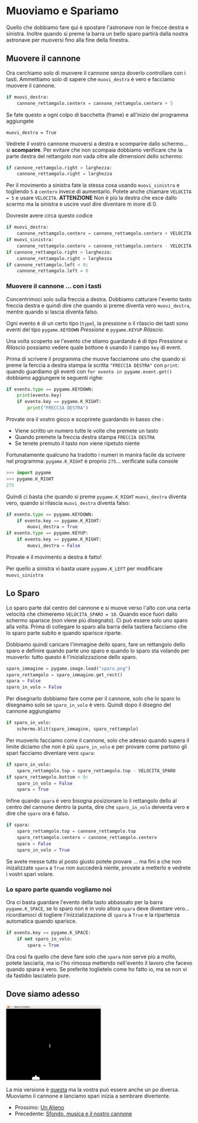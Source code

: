 # Muoviamo e Spariamo

Quello che dobbiamo fare quì è spostare l'astronave non le frecce destra e sinistra. Inoltre quando si preme la barra 
un bello sparo partirà dalla nostra astronave per muoversi fino alla fine della finestra.

## Muovere il cannone

Ora cerchiamo solo di muovere il cannone senza doverlo controllare con i tasti. Ammettiamo solo di sapere che 
`muovi_destra` è vero e facciamo muovere il cannone.

```python
if muovi_destra:
    cannone_rettamgolo.centerx = cannone_rettamgolo.centerx + 5
```
Se fate questo a ogni colpo di bacchetta (frame) e all'inizio del programma aggiungete

```
muovi_destra = True
```

Vedrete il vostro cannone muoversi a destra e scomparire dallo schermo... si **scomparire**. Per evitare che non 
scompaia dobbiamo verificare che la parte destra del rettangolo non vada oltre alle dimensioni dello schermo:

```python
if cannone_rettamgolo.right > larghezza:
    cannone_rettamgolo.right = larghezza
```

Per il movimento a sinistra fate la stessa cosa usando `muovi_sinistra` e togliendo `5` a `centerx` invece di 
aumentarlo. Potete anche chiamare `VELOCITA = 5` e usare `VELOCITA`. **ATTENZIONE** Non è più la destra che esce dallo 
scermo ma la sinistra e uscire vuol dire diventare m inore di 0.

Dovreste avere circa questo codice

```python
if muovi_destra:
    cannone_rettamgolo.centerx = cannone_rettamgolo.centerx + VELOCITA
if muovi_sinistra:
    cannone_rettamgolo.centerx = cannone_rettamgolo.centerx - VELOCITA
if cannone_rettamgolo.right > larghezza:
    cannone_rettamgolo.right = larghezza
if cannone_rettamgolo.left < 0:
    cannone_rettamgolo.left = 0
```

### Muovere il cannone ... con i tasti

Concentrimoci solo sulla freccia a destra. Dobbiamo catturare l'evento tasto freccia destra e quindi dire che quando
si preme diventa vero `muovi_destra`, mentre quando si lascia diventa falso.

Ogni evento è di un certo tipo (`type`), la pressione o il rilascio dei tasti sono eventi del tipo `pygame.KEYDOWN` 
*Pressione* e `pygame.KEYUP` *Rilascio*.

Una volta scoperto se l'evento che stiamo guardando è di tipo *Pressione* o *Rilascio* possiamo vedere quale bottone è
usando il campo `key` di event.

Prima di scrivere il programma che muove facciamone uno che quando si preme la ferccia a destra stampa la scritta 
`"FRECCIA DESTRA"` con `print`: quando guardiamo gli eventi con `for evento in pygame.event.get()` dobbiamo aggiungere 
le seguenti righe:

```python
if evento.type == pygame.KEYDOWN:
    print(evento.key)
    if evento.key == pygame.K_RIGHT:
        print("FRECCIA DESTRA")
```

Provate ora il vostro gioco e scoprirete guardando in basso che :

* Viene scritto un numero tutte le volte che premete un tasto
* Quando premete la freccia destra stampa `FRECCIA DESTRA`
* Se tenete premuto il tasto non viene ripetuto niente

Fortunatamente qualcuno ha tradotto i numeri in manira facile da scrivere nel programma: `pygame.K_RIGHT` è proprio 
`275`... verificate sulla console

```python
>>> import pygame
>>> pygame.K_RIGHT
275
```

Quindi ci basta che quando si preme `pygame.K_RIGHT` `muovi_destra` diventa vero, quando si rilascia `muovi_destra`
diventa falso:

```python
if evento.type == pygame.KEYDOWN:
    if evento.key == pygame.K_RIGHT:
        muovi_destra = True
if evento.type == pygame.KEYUP:
    if evento.key == pygame.K_RIGHT:
        muovi_destra = False
```

Provate e il movimento a destra è fatto!

Per quello a sinistra vi basta usare `pygame.K_LEFT` per modificare `muovi_sinistra`

## Lo Sparo

Lo sparo parte dal centro del cannone e si muove verso l'alto con una certa velocità che chimeremo 
`VELOCITA_SPARO = 10`. Quando esce fuori dallo schermo sparisce (non viene più disegnato). Ci può essere solo uno sparo 
alla volta. Prima di collegare lo sparo alla barra della tastiera facciamo che lo sparo parte subito e quando sparisce 
riparte.

Dobbiamo quindi caricare l'immagine dello sparo, fare un rettangolo dello sparo e definire quando parte uno sparo e 
quando lo sparo sta volando per muoverlo: tutto questo è l'inizializzazione dello sparo.

```python
sparo_immagine = pygame.image.load("sparo.png")
sparo_rettamgolo = sparo_immagine.get_rect()
spara = False
sparo_in_volo = False
```

Per disegnarlo dobbiamo fare come per il cannone, solo che lo sparo lo disegnamo solo se `sparo_in_volo` è vero. Quindi
dopo il disegno del cannone aggiungiamo

```python
if sparo_in_volo:
    schermo.blit(sparo_immagine, sparo_rettamgolo)
```

Per muoverlo facciamo come il cannone, solo che adesso quando supera il limite diciamo che non è più `sparo_in_volo` e 
per provare come partono gli spari facciamo diventare vero `spara`:

```python
if sparo_in_volo:
    sparo_rettamgolo.top = sparo_rettamgolo.top - VELOCITA_SPARO
if sparo_rettamgolo.bottom < 0:
    sparo_in_volo = False
    spara = True
```

Infine quando `spara` è vero bisogna posizionare lo il rettangolo dello al centro del cannone dentro la punta, dire che
`sparo_in_volo` deiventa vero e dire che `sparo` ora è falso.

```python
if spara:
    sparo_rettamgolo.top = cannone_rettamgolo.top
    sparo_rettamgolo.centerx = cannone_rettamgolo.centerx
    spara = False
    sparo_in_volo = True
```

Se avete messe tutto al posto giusto potete provare ... ma fini a che non inizalizzate `spara` a `True` non succederà 
niente, provate a metterlo e vedrete i vostri spari volare.

### Lo sparo parte quando vogliamo noi

Ora ci basta guardare l'evento della tasto abbassato per la barra `pygame.K_SPACE`, se lo sparo non è in volo allora 
`spara` deve diventare vero... ricordiamoci di togliere l'inizzializzazione di `spara` a `True` e la ripartenza 
automatica quando sparisce.

```python
if evento.key == pygame.K_SPACE:
    if not sparo_in_volo:
        spara = True
```

Ora così fa quello che deve fare solo che `spara` non serve più a molto, potete lasciarla, ma io l'ho rimossa mettendo
nell'evento il lavoro che facevo quando spara è vero. Se preferite toglietelo come ho fatto io, ma se non vi da fastidio 
lasciatelo pure.

## Dove siamo adesso

![Muovi e Spara](muovi_spara.png)

La mia versione è [questa](src/muovi.py) ma la vostra può essere anche un po diversa. Muoviamo il cannone e lanciamo 
spari inizia a sembrare divertente.

* Prossimo: [Un Alieno](alieno.md)
* Precedente: [Sfondo, musica e il nostro cannone](inizio.md)